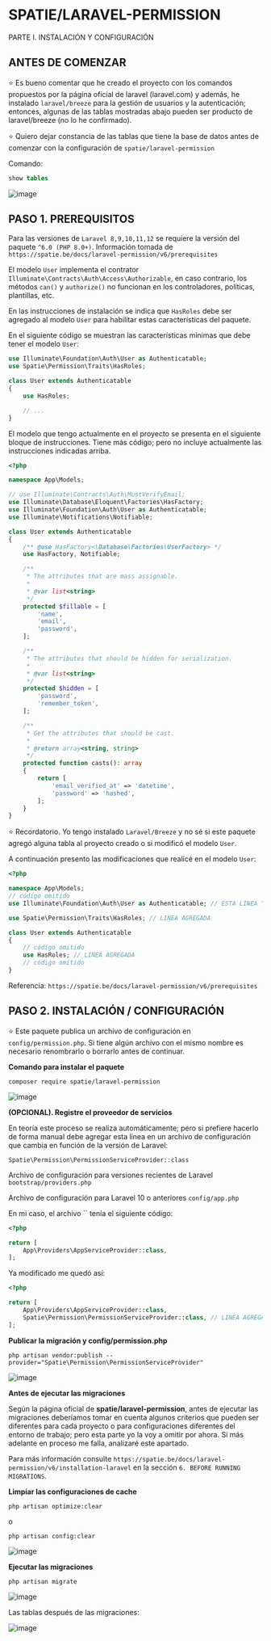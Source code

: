 # SPATIE/LARAVEL-PERMISSION

PARTE I. INSTALACIÓN Y CONFIGURACIÓN

## ANTES DE COMENZAR

:star: Es bueno comentar que he creado el proyecto con los comandos propuestos por la página oficial de laravel (laravel.com)  y además, he instalado `laravel/breeze` para la gestión de usuarios y la autenticación; entonces, algunas de las tablas mostradas abajo pueden ser producto de laravel/breeze (no lo he confirmado).

:star: Quiero dejar constancia de las tablas que tiene la base de datos antes de comenzar con la configuración de `spatie/laravel-permission` 

Comando:  

```sql
show tables
``` 

![image](./img/tablas_antes_laravel_permission.png)  

## PASO 1. PREREQUISITOS

Para las versiones de `Laravel 8,9,10,11,12` se requiere la versión del paquete `^6.0 (PHP 8.0+)`. Información tomada de `https://spatie.be/docs/laravel-permission/v6/prerequisites`  

El modelo `User` implementa el contrator `Illuminate\Contracts\Auth\Access\Authorizable`, en caso contrario, los métodos `can()` y `authorize()` no funcionan en los controladores, políticas, plantillas, etc.  

En las instrucciones de instalación se indica que `HasRoles` debe ser agregado al modelo `User` para habilitar estas características del paquete.  

En el siguiente código se muestran las características mínimas que debe tener el modelo `User`:  

```php
use Illuminate\Foundation\Auth\User as Authenticatable;
use Spatie\Permission\Traits\HasRoles;

class User extends Authenticatable
{
    use HasRoles;

    // ...
}
```

El modelo que tengo actualmente en el proyecto se presenta en el siguiente bloque de instrucciones. Tiene más código; pero no incluye actualmente las instrucciones indicadas arriba.  

```php
<?php

namespace App\Models;

// use Illuminate\Contracts\Auth\MustVerifyEmail;
use Illuminate\Database\Eloquent\Factories\HasFactory;
use Illuminate\Foundation\Auth\User as Authenticatable;
use Illuminate\Notifications\Notifiable;

class User extends Authenticatable
{
    /** @use HasFactory<\Database\Factories\UserFactory> */
    use HasFactory, Notifiable;

    /**
     * The attributes that are mass assignable.
     *
     * @var list<string>
     */
    protected $fillable = [
        'name',
        'email',
        'password',
    ];

    /**
     * The attributes that should be hidden for serialization.
     *
     * @var list<string>
     */
    protected $hidden = [
        'password',
        'remember_token',
    ];

    /**
     * Get the attributes that should be cast.
     *
     * @return array<string, string>
     */
    protected function casts(): array
    {
        return [
            'email_verified_at' => 'datetime',
            'password' => 'hashed',
        ];
    }
}
```
:star: Recordatorio. Yo tengo instalado `Laravel/Breeze` y no sé si este paquete agregó alguna tabla al proyecto creado o si modificó el modelo `User`.  

A continuación presento las modificaciones que realicé en el modelo `User`:  


```php
<?php

namespace App\Models;
// código omitido
use Illuminate\Foundation\Auth\User as Authenticatable; // ESTA LINEA YA ESTABA

use Spatie\Permission\Traits\HasRoles; // LINEA AGREGADA

class User extends Authenticatable
{
    // código omitido
    use HasRoles; // LINEA AGREGADA
    // código omitido
}

```

Referencia: `https://spatie.be/docs/laravel-permission/v6/prerequisites` 

## PASO 2. INSTALACIÓN / CONFIGURACIÓN

:star: Este paquete publica un archivo de configuración en `config/permission.php`. Si tiene algún archivo con el mismo nombre es necesario renombrarlo o borrarlo antes de continuar.  

**Comando para instalar el paquete**  
```
composer require spatie/laravel-permission
```
![image](./img/install_laravel_permission.png)  

**(OPCIONAL). Registre el proveedor de servicios**  

En teoría este proceso se realiza automáticamente; pero si prefiere hacerlo de forma manual debe agregar esta línea en un archivo de configuración que cambia en función de la versión de Laravel:

`Spatie\Permission\PermissionServiceProvider::class`   

Archivo de configuración para versiones recientes de Laravel `bootstrap/providers.php` 

Archivo de configuración para Laravel 10 o anteriores `config/app.php`  

En mi caso, el archivo `` tenía el siguiente código:  

```php
<?php

return [
    App\Providers\AppServiceProvider::class,
];
```

Ya modificado me quedó así:  

```php
<?php

return [
    App\Providers\AppServiceProvider::class,
    Spatie\Permission\PermissionServiceProvider::class, // LINEA AGREGADA
];
```

**Publicar la migración y config/permission.php**  

```
php artisan vendor:publish --provider="Spatie\Permission\PermissionServiceProvider"
```
![image](./img/migracion_publicada_laravel_permission.png)  

**Antes de ejecutar las migraciones**

Según la página oficial de **spatie/laravel-permission**, antes de ejecutar las migraciones deberíamos tomar en cuenta algunos criterios que pueden ser diferentes para cada proyecto o para configuraciones diferentes del entorno de trabajo; pero esta parte yo la voy a omitir por ahora. Si más adelante en proceso me falla, analizaré este apartado.  

Para más información consulte `https://spatie.be/docs/laravel-permission/v6/installation-laravel` en la sección `6. BEFORE RUNNING MIGRATIONS`.  

**Limpiar las configuraciones de cache**  

```
php artisan optimize:clear
```
o
```
php artisan config:clear
```

![image](./img/limpiar_configuraciones_cache.png)  

**Ejecutar las migraciones**

```
php artisan migrate
```

![image](./img/migraciones_laravel_permission.png)  

Las tablas después de las migraciones:  

![image](./img/tablas_despues_migraciones_laravel_permission.png)  

